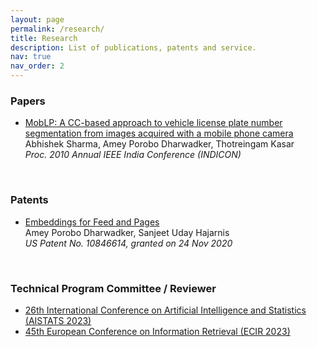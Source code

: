 ```yaml
---
layout: page
permalink: /research/
title: Research
description: List of publications, patents and service.
nav: true
nav_order: 2
---
```

<div class="publications">
<h3>Papers</h3>
<ul>
   <li>
     <a href='https://ieeexplore.ieee.org/abstract/document/5712593'>MobLP: A CC-based approach to vehicle license plate number segmentation from images acquired with a mobile phone camera</a><br>
    Abhishek Sharma, Amey Porobo Dharwadker, Thotreingam Kasar<br>
    <i>Proc. 2010 Annual IEEE India Conference (INDICON)</i>
  </li>
  <!-- <br>
  <li>
    <a href="https://scholar.google.com/citations?user=nPuXokoAAAAJ&hl=en">Mining Approximate Acyclic Schemes from Relations Abstract</a><br>
    Batya Kenig, Pranay Mundra, Guna Prasaad, Babak Salimi, Dan Suciu<br>
    <i>Proc. SIGMOD 2020</i>
  </li> -->
</ul>
<br>
  <h3>Patents</h3>
<ul>
  <li>
  <a href="https://patents.google.com/patent/US10846614B2/">Embeddings for Feed and Pages</a><br>
    Amey Porobo Dharwadker, Sanjeet Uday Hajarnis <br>
  <i>US Patent No. 10846614, granted on 24 Nov 2020</i>
  </li>
</ul>
<br>
  <h3>Technical Program Committee / Reviewer</h3>
<ul>
  <li><a href="https://aistats.org/aistats2023/">26th International Conference on Artificial Intelligence and Statistics (AISTATS 2023)</a></li>
  <li><a href="https://ecir2023.org/">45th European Conference on Information Retrieval (ECIR 2023)</a></li>
</ul>
</div>


<!-- <div><h3>Papers</h3></div>

* **Large-scale Action Recognition in Videos**  
*Columbia University, New York*
  * Extracted dense trajectory features (HOG, HOF, MBH) for human action recognition in videos captured in realistic unconstrained environments.
  * Proposed spatio-temporal covariance descriptors on the computed dense trajectories to fuse correlated features and create a low-dimensional feature representation.
<br><br>

* **Predicting Visual Aesthetics in Face Photos**  
*Columbia University, New York*
  * Utilized photographic compositional features and rules to develop an algorithmic approach to quantify aesthetic quality of photos containing faces.
  * Built SVM classifiers to score face photos similar to human aesthetics judgement predictions.
<br><br>

* **Linking Internet and Broadcast TV News**  
*Columbia University, New York*
  * Explored automatic speech transcription and other natural language processing (NLP) techniques for robust internet and broadcast TV news video linking.
  * Evaluated the approach on NewsRover live database of Youtube and broadcast videos and proposed further improvements.
<br><br>

* **MapMyNews: Aggregated World News Visualization**  
*Columbia University, New York*
  * Built a web application that combined interactive maps with rich content to develop intuitive yet appealing news geo-visualizations.
  * Supported browsing large database of news stories aggregated from multiple websites and presented as story maps.
<br><br>

* **Text Detection in Natural Scene Images**  
*Indian Institute of Science, Bengaluru*
  * Developed algorithms to segment foreground text from word images in the ICDAR 2003 Robust Reading Competition Word Dataset.
  * Proposed algorithms for localizing text regions in natural scene images from the ICDAR 2003 Dataset.
<br><br> -->
